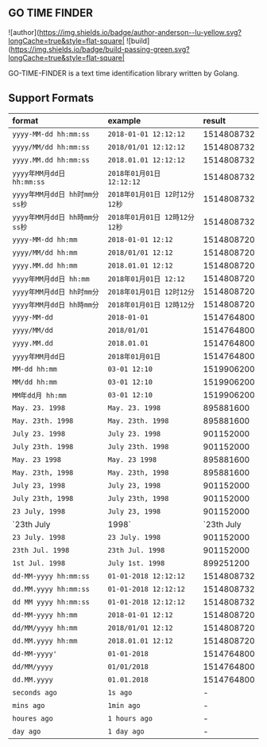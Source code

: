 GO TIME FINDER
---

![author](https://img.shields.io/badge/author-anderson--lu-yellow.svg?longCache=true&style=flat-square|
![build](https://img.shields.io/badge/build-passing-green.svg?longCache=true&style=flat-square|

GO-TIME-FINDER is a text time identification library written by Golang.

Support Formats
---

|format|example|result|
|:-|:-|:-|
|`yyyy-MM-dd hh:mm:ss`|`2018-01-01 12:12:12`|1514808732|
|`yyyy/MM/dd hh:mm:ss`|`2018/01/01 12:12:12`|1514808732|
|`yyyy.MM.dd hh:mm:ss`|`2018.01.01 12:12:12`|1514808732|
|`yyyy年MM月dd日 hh:mm:ss`|`2018年01月01日 12:12:12`|1514808732|
|`yyyy年MM月dd日 hh时mm分ss秒`|`2018年01月01日 12时12分12秒`|1514808732|
|`yyyy年MM月dd日 hh時mm分ss秒`|`2018年01月01日 12時12分12秒`|1514808732|
|`yyyy-MM-dd hh:mm`|`2018-01-01 12:12`|1514808720|
|`yyyy/MM/dd hh:mm`|`2018/01/01 12:12`|1514808720|
|`yyyy.MM.dd hh:mm`|`2018.01.01 12:12`|1514808720|
|`yyyy年MM月dd日 hh:mm`|`2018年01月01日 12:12`|1514808720|
|`yyyy年MM月dd日 hh时mm分`|`2018年01月01日 12时12分`|1514808720|
|`yyyy年MM月dd日 hh時mm分`|`2018年01月01日 12時12分`|1514808720|
|`yyyy-MM-dd`|`2018-01-01`|1514764800|
|`yyyy/MM/dd`|`2018/01/01`|1514764800|
|`yyyy.MM.dd`|`2018.01.01`|1514764800|
|`yyyy年MM月dd日`|`2018年01月01日`|1514764800|
|`MM-dd hh:mm`|`03-01 12:10`|1519906200|
|`MM/dd hh:mm`|`03-01 12:10`|1519906200|
|`MM年dd月 hh:mm`|`03-01 12:10`|1519906200|
|`May. 23. 1998`|`May. 23. 1998`|895881600|
|`May. 23th. 1998`|`May. 23th. 1998`|895881600|
|`July 23. 1998`|`July 23. 1998`|901152000|
|`July 23th. 1998`|`July 23th. 1998`|901152000|
|`May. 23 1998`|`May. 23 1998`|895881600|
|`May. 23th, 1998`|`May. 23th, 1998`|895881600|
|`July 23, 1998`|`July 23, 1998`|901152000|
|`July 23th, 1998`|`July 23th, 1998`|901152000|
|`23 July, 1998`|`July 23, 1998`|901152000|
|`23th July|1998`|`23th July|1998`|901152000|
|`23 July. 1998`|`23 July. 1998`|901152000|
|`23th Jul. 1998`|`23th Jul. 1998`|901152000|
|`1st Jul. 1998`|`July 1st. 1998`|899251200|
|`dd-MM-yyyy hh:mm:ss`|`01-01-2018 12:12:12`|1514808732|
|`dd.MM.yyyy hh:mm:ss`|`01-01-2018 12:12:12`|1514808732|
|`dd MM yyyy hh:mm:ss`|`01-01-2018 12:12:12`|1514808732|
|`dd-MM-yyyy hh:mm`|`2018-01-01 12:12`|1514808720|
|`dd/MM/yyyy hh:mm`|`2018/01/01 12:12`|1514808720|
|`dd.MM.yyyy hh:mm`|`2018.01.01 12:12`|1514808720|
|`dd-MM-yyyy'`|`01-01-2018`|1514764800|
|`dd/MM/yyyy`|`01/01/2018`|1514764800|
|`dd.MM.yyyy`|`01.01.2018`|1514764800|
|`seconds ago`|`1s ago`|-|
|`mins ago`|`1min ago`|-|
|`houres ago`|`1 hours ago`|-|
|`day ago`|`1 day ago`|-|
